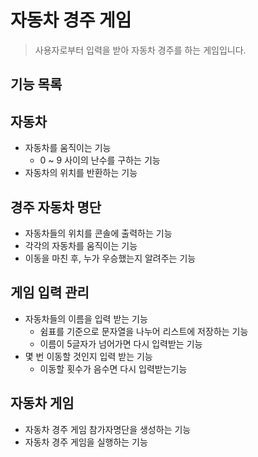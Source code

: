# 자동차 경주 게임
> 사용자로부터 입력을 받아 자동차 경주를 하는 게임입니다.

## 기능 목록

## 자동차
- 자동차를 움직이는 기능
	- 0 ~ 9 사이의 난수를 구하는 기능
- 자동차의 위치를 반환하는 기능

## 경주 자동차 명단
- 자동차들의 위치를 콘솔에 출력하는 기능
- 각각의 자동차를 움직이는 기능
- 이동을 마친 후, 누가 우승했는지 알려주는 기능

## 게임 입력 관리
- 자동차들의 이름을 입력 받는 기능
    - 쉼표를 기준으로 문자열을 나누어 리스트에 저장하는 기능
    - 이름이 5글자가 넘어가면 다시 입력받는 기능
- 몇 번 이동할 것인지 입력 받는 기능
    - 이동할 횟수가 음수면 다시 입력받는기능

## 자동차 게임
- 자동차 경주 게임 참가자명단을 생성하는 기능
- 자동차 경주 게임을 실행하는 기능
